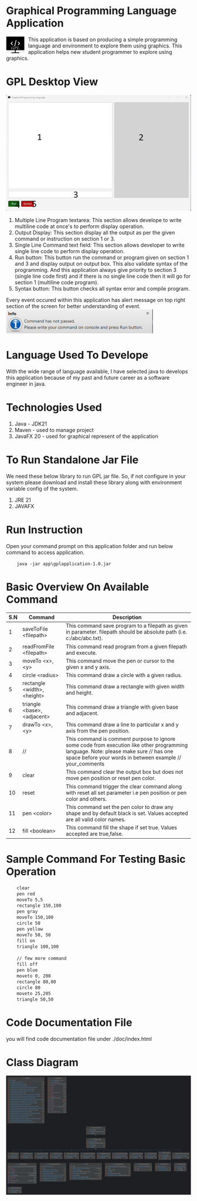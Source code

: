 #  Graphical Programming Language Application
<p float="left">
  <img src="./src/main/resources/icon.png" width="50" style="float: left; margin-right: 10px"/>
<span>
This application is based on producing a simple programming language and environment to explore them using graphics.
 This application helps new student programmer to explore using graphics.
</span>
</p>



# GPL Desktop View
<img src="./src/main/resources/desktop-application-view.png" width="600"/>

1. Multiple Line Program textarea:
   This section allows develope to write multiline code at once's to perform display operation.
2. Output Display:
   This section display all the output as per the given command or instruction on section 1 or 3.
3. Single Line Command text field:
   This section allows developer to write single line code to perform display operation.
4. Run button:
   This button run the command or program given on section 1 and 3 and display output on output box. This also validate syntax of the programming.
   And this application always give priority to section 3 (single line code first) and if there is no single line code then it will go for section 1 (multiline code program).
5. Syntax button:
   This button checks all syntax error and compile program.

Every event occured within this application has alert message on top right section of the screen for better understanding of event.
<img src="./src/main/resources/alert.png" width="400"/>

# Language Used To Develope
With the wide range of language available, I have selected java to develops this application because of my past and future career as  a software engineer in java.

# Technologies Used
1. Java - JDK21
2. Maven - used to manage project
3. JavaFX 20 - used for graphical represent of the application

# To Run Standalone Jar File
We need these below library to run GPL jar file. So, if not configure in your system please download and install these library along with environment variable config of the system.
1. JRE 21
2. JAVAFX

# Run Instruction
Open your command prompt on this application folder and run below command to access application.
```
    java -jar app\gplapplication-1.0.jar
```

# Basic Overview On Available Command

| S.N | Command                      | Description                                                                                                                                                                                       |
|-----|------------------------------|---------------------------------------------------------------------------------------------------------------------------------------------------------------------------------------------------|
| 1   | saveToFile \<filepath>       | This command save program to a filepath as given in parameter. filepath should be absolute path (i.e. c:/abc/abc.txt).                                                                            |
| 2   | readFromFile \<filepath>     | This command read program from a given filepath and execute.                                                                                                                                      |
| 3   | moveTo \<x>,\<y>             | This command move the pen or cursor to the given x and y axis.                                                                                                                                    |
| 4   | circle \<radius>             | This command draw a circle with a given radius.                                                                                                                                                   |
| 5   | rectangle \<width>,\<height> | This command draw a rectangle with given width and height.                                                                                                                                        |
| 6   | triangle \<base>,\<adjacent> | This command draw a triangle with given base and adjacent.                                                                                                                                        |
| 7   | drawTo \<x>,\<y>             | This command draw a line to particular x and y axis from the pen position.                                                                                                                        |
| 8   | //                           | This command is comment purpose to ignore some code from execution like other programming language. Note: please make sure // has one space before your words in between example // your_comments |
| 9   | clear                        | This command clear the output box but does not move pen position or reset pen color.                                                                                                              |
| 10  | reset                        | This command trigger the clear command along with reset all set parameter i.e pen position or pen color and others.                                                                               |
| 11  | pen \<color>                 | This command set the pen color to draw any shape and by default black is set. Values accepted are all valid color names.                                                                          |
| 12  | fill \<boolean>              | This command fill the shape if set true. Values accepted are true,false.                                                                                                                          |

# Sample Command For Testing Basic Operation
```
	clear
	pen red
	moveTo 5,5
	rectangle 150,100
	pen gray
	moveTo 150,100
	circle 50
	pen yellow
	moveTo 50, 50
	fill on
	triangle 100,100
	
	// few more command
	fill off
	pen blue
	moveto 0, 200
	rectangle 80,80
	circle 80
	moveto 25,205
	triangle 50,50
```

# Code Documentation File
 you will find code documentation file under ./doc/index.html

# Class Diagram 
<img src="./src/main/resources/UML_diagram.png"/>